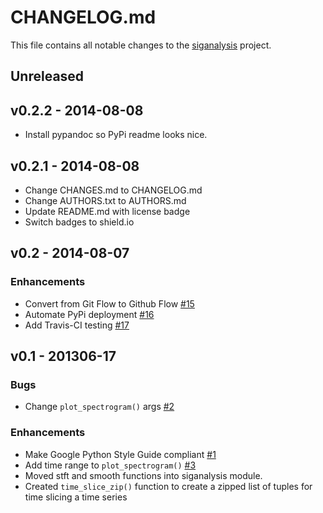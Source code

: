 # CHANGELOG.md
This file contains all notable changes to the [siganalysis][] project.

## Unreleased

## v0.2.2 - 2014-08-08
- Install pypandoc so PyPi readme looks nice.

## v0.2.1 - 2014-08-08
- Change CHANGES.md to CHANGELOG.md
- Change AUTHORS.txt to AUTHORS.md
- Update README.md with license badge
- Switch badges to shield.io

## v0.2 - 2014-08-07

### Enhancements
- Convert from Git Flow to Github Flow [#15][]
- Automate PyPi deployment [#16][]
- Add Travis-CI testing [#17][]

## v0.1 - 201306-17

### Bugs
- Change `plot_spectrogram()` args [#2][]

### Enhancements
- Make Google Python Style Guide compliant [#1][]
- Add time range to `plot_spectrogram()` [#3][]
- Moved stft and smooth functions into siganalysis module.
- Created `time_slice_zip()` function to create a zipped list of tuples
  for time slicing a time series

[#1]: https://github.com/questrail/siganalysis/issues/1
[#2]: https://github.com/questrail/siganalysis/issues/2
[#3]: https://github.com/questrail/siganalysis/issues/3
[#15]: https://github.com/questrail/siganalysis/issues/15
[#16]: https://github.com/questrail/siganalysis/issues/16
[#17]: https://github.com/questrail/siganalysis/issues/17
[siganalysis]: https://github.com/questrail/siganalysis
